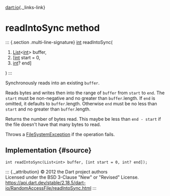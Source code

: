 [dart:io](../../dart-io/dart-io-library){._links-link}

readIntoSync method
===================

::: {.section .multi-line-signature}
[int](../../dart-core/int-class) readIntoSync(

1.  [List](../../dart-core/list-class)\<[int](../../dart-core/int-class)\>
    buffer,
2.  \[[int](../../dart-core/int-class) start = 0,
3.  [int](../../dart-core/int-class)? end\]

)
:::

Synchronously reads into an existing `buffer`.

Reads bytes and writes then into the range of `buffer` from `start` to
`end`. The `start` must be non-negative and no greater than
`buffer`.length. If `end` is omitted, it defaults to `buffer`.length.
Otherwise `end` must be no less than `start` and no greater than
`buffer`.length.

Returns the number of bytes read. This maybe be less than `end - start`
if the file doesn\'t have that many bytes to read.

Throws a [FileSystemException](../filesystemexception-class) if the
operation fails.

Implementation {#source}
--------------

``` {.language-dart data-language="dart"}
int readIntoSync(List<int> buffer, [int start = 0, int? end]);
```

::: {._attribution}
© 2012 the Dart project authors\
Licensed under the BSD 3-Clause \"New\" or \"Revised\" License.\
<https://api.dart.dev/stable/2.18.5/dart-io/RandomAccessFile/readIntoSync.html>
:::
